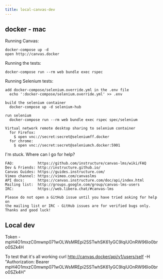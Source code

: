 ```yaml
---
title: local-canvas-dev
---
```

## docker - mac 

 Running Canvas:

    docker-compose up -d
    open http://canvas.docker

  Running the tests:

    docker-compose run --rm web bundle exec rspec

   Running Selenium tests:

    add docker-compose/selenium.override.yml in the .env file
      echo ':docker-compose/selenium.override.yml' >> .env

    build the selenium container
      docker-compose up -d selenium-hub

    run selenium
      docker-compose run --rm web bundle exec rspec spec/selenium

    Virtual network remote desktop sharing to selenium container
      for Firefox:
        $ open vnc://secret:secret@seleniumff.docker
      for chrome:
        $ open vnc://secret:secret@seleniumch.docker:5901

  I'm stuck. Where can I go for help?

    FAQ:           https://github.com/instructure/canvas-lms/wiki/FAQ
    Dev & Friends: http://instructure.github.io/
    Canvas Guides: https://guides.instructure.com/
    Vimeo channel: https://vimeo.com/canvaslms
    API docs:      https://canvas.instructure.com/doc/api/index.html
    Mailing list:  http://groups.google.com/group/canvas-lms-users
    IRC:           https://web.libera.chat/#canvas-lms

    Please do not open a GitHub issue until you have tried asking for help on
    the mailing list or IRC - GitHub issues are for verified bugs only.
    Thanks and good luck!
  
## Local dev 

Token - mpH4O1mxzC0mwnp071wOLWsMREpi2SSTwhSK61yGC9IqiUOnRW96Io0bro0SZk4H

To test that it's all working 
curl http://canvas.docker/api/v1/users/self -H "Authorization: Bearer mpH4O1mxzC0mwnp071wOLWsMREpi2SSTwhSK61yGC9IqiUOnRW96Io0bro0SZk4H"